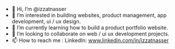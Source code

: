 - 👋 Hi, I’m @izzatnasser
- 👀 I’m interested in building websites, product management, app development, ui / ux design.
- 🌱 I’m currently learning how to build a product portfolio website.
- 💞️ I’m looking to collaborate on web / ui ux development projects.
- 📫 How to reach me : LinkedIn: www.linkedin.com/in/izzatnasser

<!---
izzatnasser/izzatnasser is a ✨ special ✨ repository because its `README.md` (this file) appears on your GitHub profile.
You can click the Preview link to take a look at your changes.
--->
